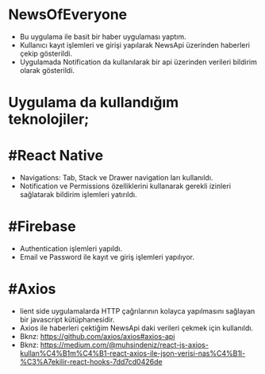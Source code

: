 # NewsOfEveryone

- Bu uygulama ile basit bir haber uygulaması yaptım. 
- Kullanıcı kayıt işlemleri ve girişi yapılarak NewsApi üzerinden haberleri çekip gösterildi.
- Uygulamada Notification da kullanılarak bir api üzerinden verileri bildirim olarak gösterildi.

# Uygulama da kullandığım teknolojiler;

# #React Native
- Navigations: Tab, Stack ve Drawer navigation ları kullanıldı.
- Notification ve Permissions özelliklerini kullanarak gerekli izinleri sağlatarak bildirim işlemleri yatırıldı.

# #Firebase
- Authentication işlemleri yapıldı. 
- Email ve Password ile kayıt ve giriş işlemleri yapılıyor.

# #Axios
- lient side uygulamalarda HTTP çağrılarının kolayca yapılmasını sağlayan bir javascript kütüphanesidir.
- Axios ile haberleri çektiğim NewsApi daki verileri çekmek için kullanıldı.
- Bknz: https://github.com/axios/axios#axios-api
- Bknz: https://medium.com/@muhsindeniz/react-js-axios-kullan%C4%B1m%C4%B1-react-axios-ile-json-verisi-nas%C4%B1l-%C3%A7ekilir-react-hooks-7dd7cd0426de

